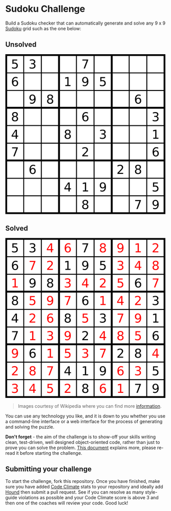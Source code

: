# Sudoku Challenge

Build a Sudoku checker that can automatically generate and solve any 9 x 9 [Sudoku](http://en.wikipedia.org/wiki/Sudoku) grid such as the one below:

## Unsolved

![unsolved](/public/img/sudoku_unsolved.png)

## Solved

![solved](/public/img/sudoku_solved.png)

> Images courtesy of Wikipedia where you can find more [information](http://en.wikipedia.org/wiki/Sudoku).

You can use any technology you like, and it is down to you whether you use a command-line interface or a web interface for the process of generating and solving the puzzle.

**Don't forget** - the aim of the challenge is to show-off your skills writing clean, test-driven, well designed object-oriented code, rather than just to prove you can solve the problem. [This document](https://github.com/makersacademy/post_course/blob/master/Taking%20Your%20Coding%20Further.md) explains more, please re-read it before starting the challenge.

## Submitting your challenge

To start the challenge, fork this repository. Once you have finished, make sure you have added [Code Climate](https://codeclimate.com/) stats to your repository and ideally add [Hound](https://houndci.com/) then submit a pull request. See if you can resolve as many style-guide violations as possible and your Code Climate score is above 3 and then one of the coaches will review your code. Good luck!
